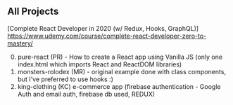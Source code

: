 ## All Projects
[Complete React Developer in 2020 (w/ Redux, Hooks, GraphQL)]
https://www.udemy.com/course/complete-react-developer-zero-to-mastery/

00. pure-react (PR) - How to create a React app using Vanilla JS (only one index.html which imports React and ReactDOM libraries)
01. monsters-rolodex (MR) - original example done with class components, but I've preferred to use hooks :)
2.  king-clothing (KC) e-commerce app (firebase authentication - Google Auth and email auth, firebase db used, REDUX)